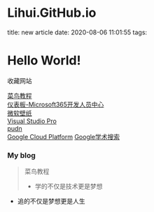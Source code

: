 # Lihui.GitHub.io  
title: new article
date: 2020-08-06 11:01:55
tags:  

# Hello World!

收藏网站   

  [菜鸟教程](https://www.runoob.com)      
  [仪表板-Microsoft365开发人员中心](https://developer.microsoft.com/zh-cn/microsoft-365/dev-program)   
  [微软壁纸](https://wallpaperhub.app)  
  [Visual Studio Pro](https://www.aiweibk.com/)   
  [pudn](http://en.pudn.com/User/login)   
  [Google Cloud Platform](https://console.cloud.google.com/)    [Google学术搜索](https://scholar.google.com.hk/?hl=zh-CN)
  


   

### My blog   

> 菜鸟教程   
>
> + 学的不仅是技术更是梦想   

+ 追的不仅是梦想更是人生

